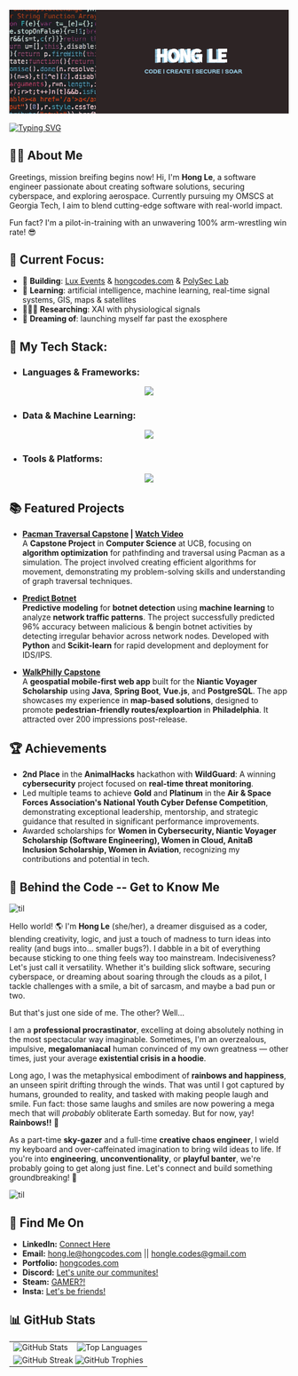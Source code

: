 ![Banner](assets/coding-banner.png)

[![Typing SVG](https://readme-typing-svg.demolab.com?font=Fira+Code&weight=500&size=25&duration=6000&pause=1000&center=true&vCenter=true&width=750&lines=%F0%9F%91%8B+Hi+there!+I'm+Hong+Le.;I+love+building+software+solutions...;...and+creating+cybersecurity+strategies.+;I'm+coding+in+Java+%26+C%2B%2B+...;...wait%2C+no+%E2%80%94+Python!...++;...actually%2C+all+of+the+above.+;Software+Engineer+by+day...++;...Pilot-in-Training+by+night.+;%22Tower%2C+requesting+permission+to+land...%22++;...on+this+amazing+new+project!+;%22Final+approach+initiated...%22++;...but+I+might+just+keep+soaring.++%E2%9C%88%EF%B8%8F)](https://git.io/typing-svg)


## 👩‍💻 **About Me**
Greetings, mission breifing begins now! Hi, I'm **Hong Le**, a software engineer passionate about creating software solutions, securing cyberspace, and exploring aerospace. Currently pursuing my OMSCS at Georgia Tech, I aim to blend cutting-edge software with real-world impact.

Fun fact? I'm a pilot-in-training with an unwavering 100% arm-wrestling win rate! 😎


## 📍 **Current Focus**:
- 🔭 **Building**: [Lux Events](#) & [hongcodes.com](https://hongcodes.com) & [PolySec Lab](https://www.cpp.edu/polysec/index.shtml)
- 🌱 **Learning**: artificial intelligence, machine learning, real-time signal systems, GIS, maps & satellites
- 👩🏻‍🔬 **Researching**: XAI with physiological signals 
- 💭 **Dreaming of**: launching myself far past the exosphere


## 🚀 **My Tech Stack**:
- ### **Languages & Frameworks**:
 <p align="center">
    <a href="">
      <img src="https://skillicons.dev/icons?i=py,java,cpp,spring,vue,bootstrap,django,svelte,tailwind,npm,vite,js,html,css,threejs" />
    </a>
  </p>

- ### **Data & Machine Learning**:
 <p align="center">
    <a href="">
      <img src="https://skillicons.dev/icons?i=sklearn,pytorch,postgres,sqlite,pytorch,tensorflow" />
    </a>
  </p>

- ### **Tools & Platforms**:
 <p align="center">
    <a href="">
      <img src="https://skillicons.dev/icons?i=vscode,git,idea,pycharm,aws,gcp,linux,kali,ubuntu,windows,bash,figma,postman" />
    </a>
  </p>

## 📚 **Featured Projects**  
- **[Pacman Traversal Capstone](<https://github.com/honglebs/Pacman-Path-Traversal>) | [Watch Video](<https://youtu.be/9fFdVH_Qdgo>)**  
  A **Capstone Project** in **Computer Science** at UCB, focusing on **algorithm optimization** for pathfinding and traversal using Pacman as a simulation. The project involved creating efficient algorithms for movement, demonstrating my problem-solving skills and understanding of graph traversal techniques.

- **[Predict Botnet](<https://github.com/honglebs/PredictBotnet>)**  
  **Predictive modeling** for **botnet detection** using **machine learning** to analyze **network traffic patterns**. The project successfully predicted 96% accuracy between malicious & bengin botnet activities by detecting irregular behavior across network nodes. Developed with **Python** and **Scikit-learn** for rapid development and deployment for IDS/IPS.

- **[WalkPhilly Capstone](<https://github.com/honglebs/walk-philly>)**  
  A **geospatial mobile-first web app** built for the **Niantic Voyager Scholarship** using **Java**, **Spring Boot**, **Vue.js**, and **PostgreSQL**. The app showcases my experience in **map-based solutions**, designed to promote **pedestrian-friendly routes/exploartion** in **Philadelphia**. It attracted over 200 impressions post-release.


## 🏆 **Achievements** 
- **2nd Place** in the **AnimalHacks** hackathon with **WildGuard**: A winning **cybersecurity** project focused on **real-time threat monitoring**.
- Led multiple teams to achieve **Gold** and **Platinum** in the **Air & Space Forces Association's National Youth Cyber Defense Competition**, demonstrating exceptional leadership, mentorship, and strategic guidance that resulted in significant performance improvements.
- Awarded scholarships for **Women in Cybersecurity, Niantic Voyager Scholarship (Software Engineering), Women in Cloud, AnitaB Inclusion Scholarship, Women in Aviation**, recognizing my contributions and potential in tech. 


## 🌈 Behind the Code -- Get to Know Me 
![til](assets/rainbow-line.gif)

Hello world! 🌎 I'm **Hong Le** (she/her), a dreamer disguised as a coder, blending creativity, logic, and just a touch of madness to turn ideas into reality (and bugs into... smaller bugs?). I dabble in a bit of everything because sticking to one thing feels way too mainstream. Indecisiveness? Let's just call it versatility. Whether it's building slick software, securing cyberspace, or dreaming about soaring through the clouds as a pilot, I tackle challenges with a smile, a bit of sarcasm, and maybe a bad pun or two.  

But that's just one side of me. The other? Well...

I am a **professional procrastinator**, excelling at doing absolutely nothing in the most spectacular way imaginable. Sometimes, I'm an overzealous, impulsive, **megalomaniacal** human convinced of my own greatness — other times, just your average **existential crisis in a hoodie**.  

Long ago, I was the metaphysical embodiment of **rainbows and happiness**, an unseen spirit drifting through the winds. That was until I got captured by humans, grounded to reality, and tasked with making people laugh and smile. Fun fact: those same laughs and smiles are now powering a mega mech that will _probably_ obliterate Earth someday. But for now, yay! **Rainbows!!** 🌈  

As a part-time **sky-gazer** and a full-time **creative chaos engineer**, I wield my keyboard and over-caffeinated imagination to bring wild ideas to life. If you're into **engineering**, **unconventionality**, or **playful banter**, we're probably going to get along just fine. Let's connect and build something groundbreaking! 🚀

![til](assets/rainbow-line.gif)



## 💬 **Find Me On** 
- **LinkedIn:** [Connect Here](www.linkedin.com/in/honglebs)
- **Email:** [hong.le@hongcodes.com](mailto:hong.le@hongcodes.com) || [hongle.codes@gmail.com](mailto:hongle.codes@gmail.com)
- **Portfolio:** [hongcodes.com](https://hongcodes.com)  
- **Discord:** [Let's unite our communites!](https://discord.gg/VHAxAFfC)
- **Steam:** [GAMER?!](https://s.team/p/ghfj-cngq/KJJTNGHC)
- **Insta:** [Let's be friends!](https://www.instagram.com/livin_hong/)

## 📊 GitHub Stats
<div align="center">
  <table>
    <tr>
      <td>
        <img src="https://github-readme-stats.vercel.app/api?username=honglebs&show_icons=true&theme=radical" alt="GitHub Stats" />
      </td>
      <td>
        <img src="https://github-readme-stats.vercel.app/api/top-langs/?username=honglebs&layout=compact&theme=radical" alt="Top Languages" />
      </td>
    </tr>
    <tr>
      <td colspan="2" align="center">
        <img src="https://github-readme-streak-stats.herokuapp.com/?user=honglebs&theme=radical" alt="GitHub Streak" />
        <img src="https://github-profile-trophy.vercel.app/?username=honglebs&theme=radical&no-frame=true&margin-w=15&margin-h=15" alt="GitHub Trophies" />
      </td>
    </tr>
  </table>
</div>

